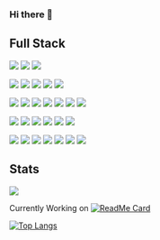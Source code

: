 ### Hi there 👋


## Full Stack

![](https://img.shields.io/badge/Adobe-Photoshop-informational?&logo=adobe-photoshop&color=151515&logoColor=79ff97)
![](https://img.shields.io/badge/Adobe-Lightroom-informational?&logo=adobe-lightroom-cc&color=151515&logoColor=79ff97)
![](https://img.shields.io/badge/Adobe-Illustrator-informational?&logo=adobe-illustrator&color=151515&logoColor=79ff97)

![](https://img.shields.io/badge/Web-HTML-informational?&logo=html5&color=151515&logoColor=79ff97)
![](https://img.shields.io/badge/Web-CSS-informational?&logo=css3&color=151515&logoColor=79ff97)
![](https://img.shields.io/badge/Web-React.js-informational?&logo=react&color=151515&logoColor=79ff97)
![](https://img.shields.io/badge/Web-Angular.js-informational?&logo=angular&color=151515&logoColor=79ff97)
![](https://img.shields.io/badge/Web-Meteor.js-informational?&logo=meteor&color=151515&logoColor=79ff97)

![](https://img.shields.io/badge/App-Node.js-informational?&logo=node.js&color=151515&logoColor=79ff97)
![](https://img.shields.io/badge/App-Java-informational?&logo=java&color=151515&logoColor=79ff97)
![](https://img.shields.io/badge/App-Scala-informational?&logo=scala&color=151515&logoColor=79ff97)
![](https://img.shields.io/badge/App-Groovy-informational?&logo=groovy&color=151515&logoColor=79ff97)
![](https://img.shields.io/badge/App-PHP-informational?&logo=php&color=151515&logoColor=79ff97)
![](https://img.shields.io/badge/App-Python-informational?&logo=python&color=151515&logoColor=79ff97)
![](https://img.shields.io/badge/App-Ruby-informational?&logo=ruby&color=151515&logoColor=79ff97)

![](https://img.shields.io/badge/Data-MySQL-informational?&logo=mysql&color=151515&logoColor=79ff97)
![](https://img.shields.io/badge/Data-PostgreSQL-informational?&logo=postgresql&color=151515&logoColor=79ff97)
![](https://img.shields.io/badge/Data-Redis-informational?&logo=redis&color=151515&logoColor=79ff97)
![](https://img.shields.io/badge/Data-MongoDB-informational?&logo=mongodb&color=151515&logoColor=79ff97)
![](https://img.shields.io/badge/Data-ElasticSearch-informational?&logo=elastic&color=151515&logoColor=79ff97)
![](https://img.shields.io/badge/Data-Neo4j-informational?&logo=neo4j&color=151515&logoColor=79ff97)

![](https://img.shields.io/badge/DevOps-AWS-informational?&logo=amazon-aws&color=151515&logoColor=79ff97)
![](https://img.shields.io/badge/DevOps-Docker-informational?&logo=docker&color=151515&logoColor=79ff97)
![](https://img.shields.io/badge/DevOps-Jenkins-informational?&logo=jenkins&color=151515&logoColor=79ff97)
![](https://img.shields.io/badge/DevOps-Ansible-informational?&logo=ansible&color=151515&logoColor=79ff97)
![](https://img.shields.io/badge/DevOps-New_Relic-informational?&logo=new-relic&color=151515&logoColor=79ff97)
![](https://img.shields.io/badge/DevOps-Datadog-informational?&logo=datadog&color=151515&logoColor=79ff97)
![](https://img.shields.io/badge/DevOps-ELK-informational?&logo=elastic-stack&color=151515&logoColor=79ff97)


## Stats
<img align="center" src="https://github-readme-stats.vercel.app/api?username=aakhtar3&theme=dark&show_icons=true&cache_seconds=86400"/>


Currently Working on
[![ReadMe Card](https://github-readme-stats.vercel.app/api/pin/?username=disneystreaming&repo=automated-cloud-advisor&theme=dark&cache_seconds=86400)](https://github.com/disneystreaming/automated-cloud-advisor)

[![Top Langs](https://github-readme-stats.vercel.app/api/top-langs/?username=anuraghazra&layout=compact&theme=dark&cache_seconds=86400)](https://github.com/anuraghazra/github-readme-stats)

